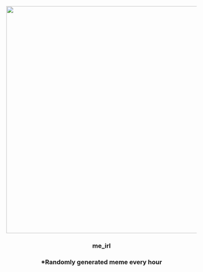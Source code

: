 <p align="center">
        <img src="https://i.redd.it/6g1zv3kuapn91.jpg" width="600" height="600">
        </p>
        <h3 align="center">me_irl</h3>
        <h3 align="center">*Randomly generated meme every hour</h3>
    